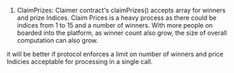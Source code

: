 1) ClaimPrizes:
Claimer contract's claimPrizes() accepts array for winners and prize Indices. Claim Prices is a heavy process as there could be indices from 1 to 15 and a number of winners. With more people on boarded into the platform, as winner count also grow, the size of overall computation can also grow.

it will be better if protocol enforces a limit on number of winners and price Indicies acceptable for processing in a single call.

